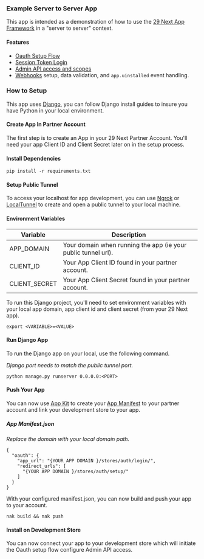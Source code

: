 ### Example Server to Server App

This app is intended as a demonstration of how to use the [29 Next App Framework](https://developers.29next.com/apps/) in a "server to server" context.

#### Features

* [Oauth Setup Flow](https://developers.29next.com/apps/oauth/)
* [Session Token Login](https://developers.29next.com/apps/oauth/session-auth/)
* [Admin API access and scopes](https://developers.29next.com/api/admin/)
* [Webhooks](https://developers.29next.com/webhooks/) setup, data validation, and `app.uinstalled` event handling.


### How to Setup

This app uses [Django](https://docs.djangoproject.com/en/4.1/intro/install/), you can follow Django install guides to insure you have Python in your local environment.

#### Create App In Partner Account
The first step is to create an App in your 29 Next Partner Account. You'll need your app Client ID and Client Secret later on in the setup process.

#### Install Dependencies
```
pip install -r requirements.txt
```
#### Setup Public Tunnel

To access your localhost for app development, you can use [Ngrok](https://ngrok.com/) or [LocalTunnel](https://localtunnel.github.io/www/) to create and open a public tunnel to your local machine.

#### Environment Variables

| Variable | Description|
|--- | --- |
|APP_DOMAIN| Your domain when running the app (ie your public tunnel url).|
|CLIENT_ID| Your App Client ID found in your partner account. |
|CLIENT_SECRET| Your App Client Secret found in your partner account. |

To run this Django project, you'll need to set environment variables with your local app domain, app client id and client secret (from your 29 Next app).

```
export <VARIABLE>=<VALUE>
```

#### Run Django App

To run the Django app on your local, use the following command.

*Django port needs to match the public tunnel port.*

```
python manage.py runserver 0.0.0.0:<PORT>
```

#### Push Your App

You can now use [App Kit](https://developers.29next.com/apps/app-kit/) to create your [App Manifest](https://developers.29next.com/apps/manifest/) to your partner account and link your development store to your app.

##### App Manifest.json
*Replace the domain with your local domain path.*
```
{
  "oauth": {
    "app_url": "{YOUR APP DOMAIN }/stores/auth/login/",
    "redirect_urls": [
      "{YOUR APP DOMAIN }/stores/auth/setup/"
    ]
  }
}

```

With your configured manifest.json, you can now build and push your app to your account.
```
nak build && nak push
```

#### Install on Development Store
You can now connect your app to your development store which will initiate the Oauth setup flow configure Admin API access.
